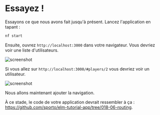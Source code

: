 # Essayez !

Essayons ce que nous avons fait jusqu'à présent. Lancez l'application en tapant :

```bash
nf start
```

Ensuite, ouvrez `http://localhost:3000` dans votre navigateur. Vous devriez voir une liste d'utilisateurs.

![screenshot](09-liste.png)

Si vous allez sur `http://localhost:3000/#players/2` vous devriez voir un utilisateur.

![screenshot](09-edition.png)

Nous allons maintenant ajouter la navigation.

À ce stade, le code de votre application devrait ressembler à ça : <https://github.com/sporto/elm-tutorial-app/tree/018-06-routing>.
